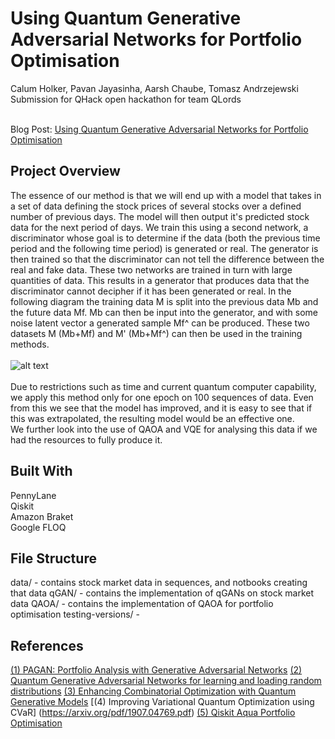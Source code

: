 # Using Quantum Generative Adversarial Networks for Portfolio Optimisation
Calum Holker, Pavan Jayasinha, Aarsh Chaube, Tomasz Andrzejewski <br>
Submission for QHack open hackathon for team QLords <br><br>

Blog Post: [Using Quantum Generative Adversarial Networks for Portfolio Optimisation](https://calumholker.medium.com/using-quantum-generative-adversarial-networks-for-portfolio-analysis-f8c56ac68fd2)

## Project Overview
The essence of our method is that we will end up with a model that takes in a set of data defining the stock prices of several stocks over a defined number of previous days. The model will then output it's predicted stock data for the next period of days. We train this using a second network, a discriminator whose goal is to determine if the data (both the previous time period and the following time period) is generated or real. The generator is then trained so that the discriminator can not tell the difference between the real and fake data. These two networks are trained in turn with large quantities of data. This results in a generator that produces data that the discriminator cannot decipher if it has been generated or real. In the following diagram the training data M is split into the previous data Mb and the future data Mf. Mb can then be input into the generator, and with some noise latent vector a generated sample Mf^ can be produced. These two datasets M (Mb+Mf) and M' (Mb+Mf^) can then be used in the training methods. <br><br>
![alt text](https://github.com/calumholker/quantum-portfolio-optimisation/blob/master/qGAN/images/gans.png "GAN") <br><br>
Due to restrictions such as time and current quantum computer capability, we apply this method only for one epoch on 100 sequences of data. Even from this we see that the model has improved, and it is easy to see that if this was extrapolated, the resulting model would be an effective one. <br>
We further look into the use of QAOA and VQE for analysing this data if we had the resources to fully produce it.

## Built With
PennyLane <br>
Qiskit <br>
Amazon Braket <br>
Google FLOQ <br>

## File Structure
data/ - contains stock market data in sequences, and notbooks creating that data
qGAN/ - contains the implementation of qGANs on stock market data
QAOA/ - contains the implementation of QAOA for portfolio optimisation
testing-versions/ - 

## References
[(1) PAGAN: Portfolio Analysis with Generative Adversarial Networks](https://arxiv.org/pdf/1909.10578.pdf)
[(2) Quantum Generative Adversarial Networks for learning and loading random distributions](https://www.nature.com/articles/s41534-019-0223-2.pdf)
[(3) Enhancing Combinatorial Optimization with Quantum Generative Models](https://www.zapatacomputing.com/wp-content/uploads/2020/12/2101.06250.pdf)
[(4) Improving Variational Quantum Optimization using CVaR] (https://arxiv.org/pdf/1907.04769.pdf)
[(5) Qiskit Aqua Portfolio Optimisation](https://qiskit.org/documentation/tutorials/finance/01_portfolio_optimization.html)
